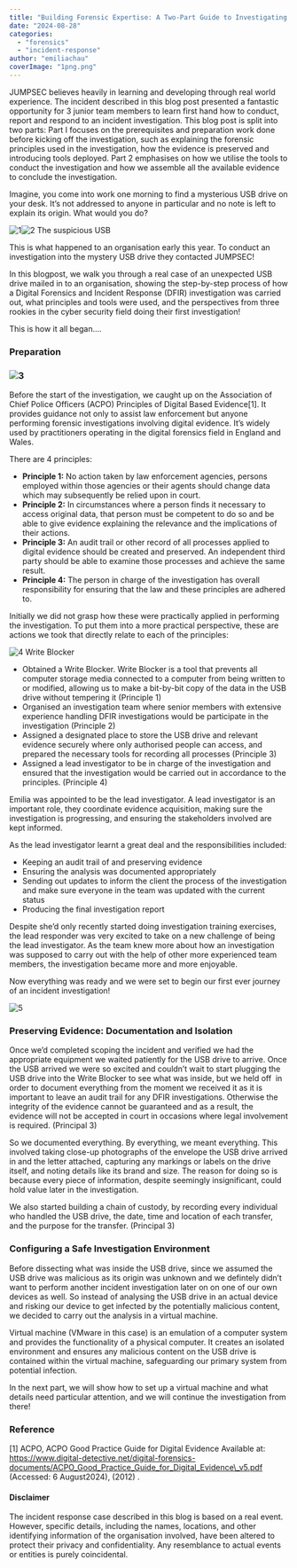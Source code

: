 ```yaml
---
title: "Building Forensic Expertise: A Two-Part Guide to Investigating a Malicious USB Device (Part 1)"
date: "2024-08-28"
categories: 
  - "forensics"
  - "incident-response"
author: "emiliachau"
coverImage: "1png.png"
---
```


JUMPSEC believes heavily in learning and developing through real world experience. The incident described in this blog post presented a fantastic opportunity for 3 junior team members to learn first hand how to conduct, report and respond to an incident investigation. This blog post is split into two parts: Part I focuses on the prerequisites and preparation work done before kicking off the investigation, such as explaining the forensic principles used in the investigation, how the evidence is preserved and introducing tools deployed. Part 2 emphasises on how we utilise the tools to conduct the investigation and how we assemble all the available evidence to conclude the investigation.

Imagine, you come into work one morning to find a mysterious USB drive on your desk. It’s not addressed to anyone in particular and no note is left to explain its origin. What would you do?

![1](images/1png.png "1")![2](images/2.png "2") The suspicious USB

This is what happened to an organisation early this year. To conduct an investigation into the mystery USB drive they contacted JUMPSEC!

In this blogpost, we walk you through a real case of an unexpected USB drive mailed in to an organisation, showing the step-by-step process of how a Digital Forensics and Incident Response (DFIR) investigation was carried out, what principles and tools were used, and the perspectives from three rookies in the cyber security field doing their first investigation!

This is how it all began….

### Preparation

### ![3](images/3.gif "3")

Before the start of the investigation, we caught up on the Association of Chief Police Officers (ACPO) Principles of Digital Based Evidence\[1\]. It provides guidance not only to assist law enforcement but anyone performing forensic investigations involving digital evidence. It’s widely used by practitioners operating in the digital forensics field in England and Wales.

There are 4 principles:

- **Principle 1:** No action taken by law enforcement agencies, persons employed within those agencies or their agents should change data which may subsequently be relied upon in court.
- **Principle 2:** In circumstances where a person finds it necessary to access original data, that person must be competent to do so and be able to give evidence explaining the relevance and the implications of their actions.
- **Principle 3:** An audit trail or other record of all processes applied to digital evidence should be created and preserved. An independent third party should be able to examine those processes and achieve the same result.
- **Principle 4:** The person in charge of the investigation has overall responsibility for ensuring that the law and these principles are adhered to.

Initially we did not grasp how these were practically applied in performing the investigation. To put them into a more practical perspective, these are actions we took that directly relate to each of the principles:

![4](images/4.png "4") Write Blocker

- Obtained a Write Blocker. Write Blocker is a tool that prevents all computer storage media connected to a computer from being written to or modified, allowing us to make a bit-by-bit copy of the data in the USB drive without tempering it (Principle 1)
- Organised an investigation team where senior members with extensive experience handling DFIR investigations would be participate in the investigation (Principle 2)
- Assigned a designated place to store the USB drive and relevant evidence securely where only authorised people can access, and prepared the necessary tools for recording all processes (Principle 3)
- Assigned a lead investigator to be in charge of the investigation and ensured that the investigation would be carried out in accordance to the principles. (Principle 4)

Emilia was appointed to be the lead investigator. A lead investigator is an important role, they coordinate evidence acquisition, making sure the investigation is progressing, and ensuring the stakeholders involved are kept informed.

As the lead investigator learnt a great deal and the responsibilities included:

- Keeping an audit trail of and preserving evidence
- Ensuring the analysis was documented appropriately
- Sending out updates to inform the client the process of the investigation and make sure everyone in the team was updated with the current status
- Producing the final investigation report

Despite she’d only recently started doing investigation training exercises, the lead responder was very excited to take on a new challenge of being the lead investigator. As the team knew more about how an investigation was supposed to carry out with the help of other more experienced team members, the investigation became more and more enjoyable.

Now everything was ready and we were set to begin our first ever journey of an incident investigation!

![5](images/5.gif "5")

### Preserving Evidence: Documentation and Isolation

Once we’d completed scoping the incident and verified we had the appropriate equipment we waited patiently for the USB drive to arrive. Once the USB arrived we were so excited and couldn’t wait to start plugging the USB drive into the Write Blocker to see what was inside, but we held off  in order to document everything from the moment we received it as it is important to leave an audit trail for any DFIR investigations. Otherwise the integrity of the evidence cannot be guaranteed and as a result, the evidence will not be accepted in court in occasions where legal involvement is required. (Principal 3)

So we documented everything. By everything, we meant everything. This involved taking close-up photographs of the envelope the USB drive arrived in and the letter attached, capturing any markings or labels on the drive itself, and noting details like its brand and size. The reason for doing so is because every piece of information, despite seemingly insignificant, could hold value later in the investigation.

We also started building a chain of custody, by recording every individual who handled the USB drive, the date, time and location of each transfer, and the purpose for the transfer. (Principal 3)

### Configuring a Safe Investigation Environment

Before dissecting what was inside the USB drive, since we assumed the USB drive was malicious as its origin was unknown and we defintely didn’t want to perform another incident investigation later on on one of our own devices as well. So instead of analysing the USB drive in an actual device and risking our device to get infected by the potentially malicious content, we decided to carry out the analysis in a virtual machine.

Virtual machine (VMware in this case) is an emulation of a computer system and provides the functionality of a physical computer. It creates an isolated environment and ensures any malicious content on the USB drive is contained within the virtual machine, safeguarding our primary system from potential infection.

In the next part, we will show how to set up a virtual machine and what details need particular attention, and we will continue the investigation from there!

### Reference

\[1\] ACPO, ACPO Good Practice Guide for Digital Evidence Available at: https://www.digital-detective.net/digital-forensics-documents/ACPO_Good_Practice_Guide_for_Digital_Evidence\_v5.pdf (Accessed: 6 August2024), (2012) .

#### Disclaimer

The incident response case described in this blog is based on a real event. However, specific details, including the names, locations, and other identifying information of the organisation involved, have been altered to protect their privacy and confidentiality. Any resemblance to actual events or entities is purely coincidental.
